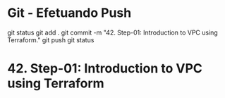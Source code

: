 
# ############################################################################
# ############################################################################
# ############################################################################
# Git - Efetuando Push

git status
git add .
git commit -m "42. Step-01: Introduction to VPC using Terraform."
git push
git status


# ############################################################################
# ############################################################################
# ############################################################################
# 42. Step-01: Introduction to VPC using Terraform